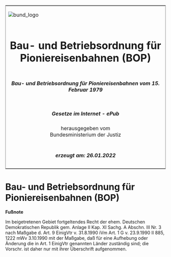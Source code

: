 <span id="DECKBLATT.html"></span>

<table border="0" frame="border" width="100%">

<tr valign="top">

<td align="left">

![bund\_logo](BfJ_2021_Web_de_de.gif)

</td>

<td align="right">

 

</td>

</tr>

<tr align="center" valign="middle">

<td colspan="2">

# Bau- und Betriebsordnung für Pioniereisenbahnen (BOP)

</td>

</tr>

<tr align="center" valign="middle">

<td colspan="2">

##### Bau- und Betriebsordnung für Pioniereisenbahnen vom 15. Februar 1979

</td>

</tr>

<tr align="center" valign="middle">

<td colspan="2">

  
  

##### Gesetze im Internet - ePub  
  
herausgegeben vom  
Bundesministerium der Justiz

</td>

</tr>

<tr align="center" valign="bottom">

<td colspan="2">

  
  

##### erzeugt am: 26.01.2022

</td>

</tr>

</table>

<span id="DDNR090190979.html"></span>

# Bau- und Betriebsordnung für Pioniereisenbahnen (BOP)

<div>

  
**Fußnote**

<div class="jnhtml">

<div>

<div class="jurAbsatz">

Im beigetretenen Gebiet fortgeltendes Recht der ehem. Deutschen
Demokratischen Republik gem. Anlage II Kap. XI Sachg. A Abschn. III Nr.
3 nach Maßgabe d. Art. 9 EinigVtr v. 31.8.1990 iVm Art. 1 G v. 23.9.1990
II 885, 1222 mWv 3.10.1990 mit der Maßgabe, daß für eine Aufhebung oder
Änderung die in Art. 1 EinigVtr genannten Länder zuständig sind; die
Vorschr. ist daher nur mit ihrer Überschrift aufgenommen.

</div>

</div>

</div>

</div>
